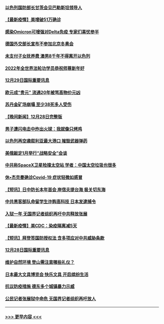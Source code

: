 #### [以色列国防部长甘茨会见巴勒斯坦领导人](../pages/prog202/a103306026.md?t=12300250) 
#### [【最新疫情】美增破51万确诊](../pages/prog202/a103306084.md?t=12300250) 
#### [感染Omicron可增强对Delta免疫 专家们喜忧参半](../pages/prog202/a103305991.md?t=12300250) 
#### [德国外交部长宣布不参加北京冬奥会](../pages/prog202/a103305835.md?t=12300250) 
#### [未支付子女抚养费 澳男8千年不得离开以色列](../pages/prog202/a103305842.md?t=12300250) 
#### [2022年全世界法轮功学员恭祝师尊新年好](../pages/prog202/a103305495.md?t=12300250) 
#### [12月29日国际重要讯息](../pages/prog202/a103305814.md?t=12300250) 
#### [欧元成“贵元” 流通20年被骂高物价元凶](../pages/prog202/a103305743.md?t=12300250) 
#### [苏丹金矿场崩塌 至少38死多人受伤](../pages/prog202/a103305690.md?t=12300250) 
#### [【晚间新闻】12月28日完整版](../pages/prog202/a103305561.md?t=12300250) 
#### [男子遭闪电击中炸出火球：我就像只烤鸡](../pages/prog202/a103304866.md?t=12300250) 
#### [以色列再空袭叙利亚最大港口 摧毁武器弹药](../pages/prog202/a103305368.md?t=12300250) 
#### [美俄敲定1月举行“战略安全”会谈](../pages/prog202/a103305384.md?t=12300250) 
#### [中共称SpaceX卫星险撞太空站 学者：中国太空垃圾也很多](../pages/prog202/a103305386.md?t=12300250) 
#### [休•杰克曼确诊Covid-19 症状轻微如感冒](../pages/prog202/a103305304.md?t=12300250) 
#### [【短讯】日中防长本年首会 岸信夫提台海 极关切东海](../pages/prog202/a103305156.md?t=12300250) 
#### [中共黑客部队命留学生诈购高科技 日本发逮捕令](../pages/prog202/a103305146.md?t=12300250) 
#### [入狱一年 无国界记者组织再吁中共释放张展](../pages/prog202/a103305179.md?t=12300250) 
#### [【最新疫情】美CDC：染疫隔离减5天](../pages/prog202/a103305167.md?t=12300250) 
#### [【短讯】拜登签国防授权法 含多项应对中共威胁条款](../pages/prog202/a103305158.md?t=12300250) 
#### [12月28日国际重要讯息](../pages/prog202/a103304955.md?t=12300250) 
#### [维护自然环境 登山需注意哪些礼仪？](../pages/prog202/a103304941.md?t=12300250) 
#### [日本最大文具博览会 快乐文具 开启缤纷生活](../pages/prog202/a103304933.md?t=12300250) 
#### [抗议防疫措施 德东多个城镇暴力示威](../pages/prog202/a103304838.md?t=12300250) 
#### [公民记者张展狱中命危 无国界记者组织再吁放人](../pages/prog202/a103304827.md?t=12300250) 

----
#### [ >>> 更早内容 <<< ](../indexes/prog202-earlier.md)
